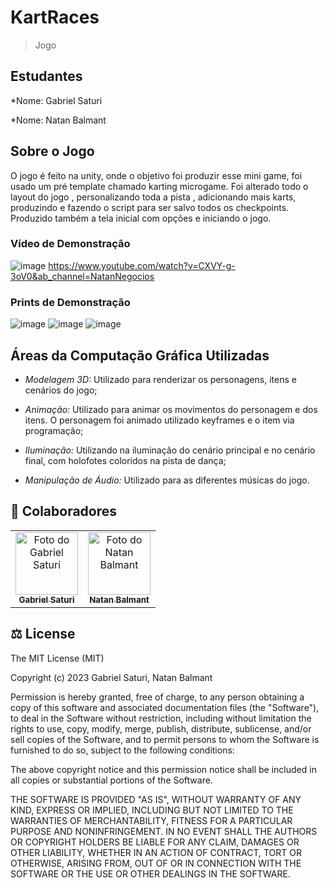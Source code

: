 # KartRaces
> Jogo 

## Estudantes

*Nome: Gabriel Saturi

*Nome: Natan Balmant

## Sobre o Jogo
O jogo é feito na unity, onde o objetivo foi produzir esse mini game, foi usado um pré template chamado karting microgame.
Foi alterado todo o layout do jogo , personalizando toda a pista , adicionando mais karts, produzindo e fazendo o script
para ser salvo todos os checkpoints. Produzido também a tela inicial com opções e iniciando o jogo.

### Vídeo de Demonstração
![image](https://github.com/natanbalmant/KartRaces/assets/60973117/dac1dcf8-860d-4dc9-82e8-3276fc65003b)
https://www.youtube.com/watch?v=CXVY-g-3oV0&ab_channel=NatanNegocios

### Prints de Demonstração

![image](https://github.com/natanbalmant/KartRaces/assets/60973117/b47c3a86-119b-49e8-8a8c-43d419ecf01c)
![image](https://github.com/natanbalmant/KartRaces/assets/60973117/2ffb28ed-8251-4758-a4cb-cfa7719b8560)
![image](https://github.com/natanbalmant/KartRaces/assets/60973117/301102ce-8a7c-4af6-bffc-5c3bf2d8399c)


## Áreas da Computação Gráfica Utilizadas

* *Modelagem 3D:* Utilizado para renderizar os personagens, itens e cenários do jogo;

* *Animação:* Utilizado para animar os movimentos do personagem e dos itens. O personagem foi animado utilizado keyframes e o item via programação;

* *Iluminação:* Utilizando na iluminação do cenário principal e no cenário final, com holofotes coloridos na pista de dança;

* *Manipulação de Áudio:* Utilizado para as diferentes músicas do jogo.

## 🤝 Colaboradores

<table>
  <tr>
    <td align="center">
      <a href="https://github.com/saturi11">
        <img src="https://avatars.githubusercontent.com/u/61097598?v=4" width="100px;" alt="Foto do Gabriel Saturi"/><br>
        <sub>
          <b>Gabriel Saturi</b>
        </sub>
      </a>
    </td>

  <td align="center">
    <a href="https://github.com/natanbalmant">
      <img src="https://avatars.githubusercontent.com/u/60973117?s=400&u=60a699d931d4fbdf3d93156543cb0578b21d9f0b&v=4" width="100px;" alt="Foto do Natan Balmant"/><br>
      <sub>
        <b>Natan Balmant</b>
      </sub>
    </a>
  </td>
  </tr>
</table>

## ‍⚖️ License
The MIT License (MIT)

Copyright (c) 2023 Gabriel Saturi, Natan Balmant

Permission is hereby granted, free of charge, to any person obtaining a copy of this software and associated documentation files (the "Software"), to deal in the Software without restriction, including without limitation the rights to use, copy, modify, merge, publish, distribute, sublicense, and/or sell copies of the Software, and to permit persons to whom the Software is furnished to do so, subject to the following conditions:

The above copyright notice and this permission notice shall be included in all copies or substantial portions of the Software.

THE SOFTWARE IS PROVIDED "AS IS", WITHOUT WARRANTY OF ANY KIND, EXPRESS OR IMPLIED, INCLUDING BUT NOT LIMITED TO THE WARRANTIES OF MERCHANTABILITY, FITNESS FOR A PARTICULAR PURPOSE AND NONINFRINGEMENT. IN NO EVENT SHALL THE AUTHORS OR COPYRIGHT HOLDERS BE LIABLE FOR ANY CLAIM, DAMAGES OR OTHER LIABILITY, WHETHER IN AN ACTION OF CONTRACT, TORT OR OTHERWISE, ARISING FROM, OUT OF OR IN CONNECTION WITH THE SOFTWARE OR THE USE OR OTHER DEALINGS IN THE SOFTWARE.
